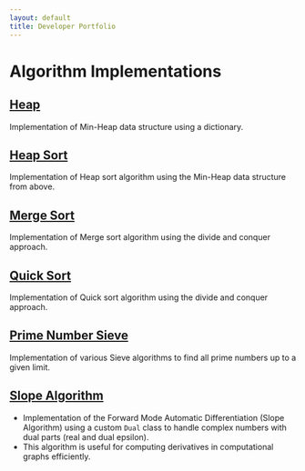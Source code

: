 ```yaml
---
layout: default
title: Developer Portfolio
---
```



# Algorithm Implementations

## [Heap](https://github.com/Yash9988/self-learn/blob/main/algo-imp/heap.py)
Implementation of Min-Heap data structure using a dictionary.

## [Heap Sort](https://github.com/Yash9988/self-learn/blob/main/algo-imp/heapSort.py)
Implementation of Heap sort algorithm using the Min-Heap data structure from above.

## [Merge Sort](https://github.com/Yash9988/self-learn/blob/main/algo-imp/mergeSort.py)
Implementation of Merge sort algorithm using the divide and conquer approach.

## [Quick Sort](https://github.com/Yash9988/self-learn/blob/main/algo-imp/quickSort.py)
Implementation of Quick sort algorithm using the divide and conquer approach.

## [Prime Number Sieve](https://github.com/Yash9988/self-learn/blob/main/algo-imp/primes.py)
Implementation of various Sieve algorithms to find all prime numbers up to a given limit.

## [Slope Algorithm](https://github.com/Yash9988/self-learn/blob/main/algo-imp/diff.py)
* Implementation of the Forward Mode Automatic Differentiation (Slope Algorithm) using a custom `Dual` class to handle complex numbers with dual parts (real and dual epsilon).
* This algorithm is useful for computing derivatives in computational graphs efficiently.